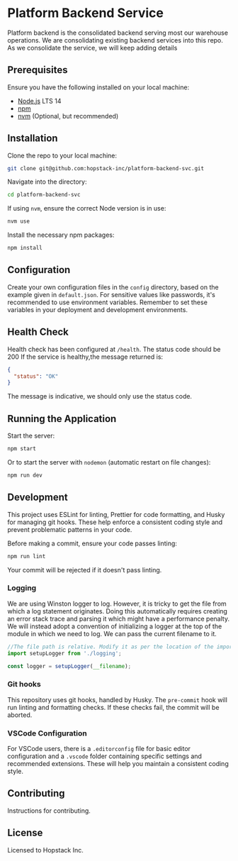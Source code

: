 # Platform Backend Service

Platform backend is the consolidated backend serving most our warehouse operations. We are consolidating existing backend services into this repo. As we consolidate the service, we will keep adding details

## Prerequisites

Ensure you have the following installed on your local machine:

- [Node.js](https://nodejs.org/) LTS 14
- [npm](https://www.npmjs.com/)
- [nvm](https://github.com/nvm-sh/nvm) (Optional, but recommended)

## Installation

Clone the repo to your local machine:

```bash
git clone git@github.com:hopstack-inc/platform-backend-svc.git
```

Navigate into the directory:

```bash
cd platform-backend-svc
```

If using `nvm`, ensure the correct Node version is in use:

```bash
nvm use
```

Install the necessary npm packages:

```bash
npm install
```

## Configuration

Create your own configuration files in the `config` directory, based on the example given in `default.json`. For sensitive values like passwords, it's recommended to use environment variables. Remember to set these variables in your deployment and development environments.

## Health Check

Health check has been configured at `/health`. The status code should be 200
If the service is healthy,the message returned is:

```json
{
  "status": "OK"
}
```

The message is indicative, we should only use the status code.

## Running the Application

Start the server:

```bash
npm start
```

Or to start the server with `nodemon` (automatic restart on file changes):

```bash
npm run dev
```

## Development

This project uses ESLint for linting, Prettier for code formatting, and Husky for managing git hooks. These help enforce a consistent coding style and prevent problematic patterns in your code.

Before making a commit, ensure your code passes linting:

```bash
npm run lint
```

Your commit will be rejected if it doesn't pass linting.

### Logging

We are using Winston logger to log. However, it is tricky to get the file from which a log statement originates. Doing this automatically requires creating an error stack trace and parsing it which might have a performance penalty. We will instead adopt a convention of initializing a logger at the top of the module in which we need to log. We can pass the current filename to it.

```javascript
//The file path is relative. Modify it as per the location of the import
import setupLogger from './logging';

const logger = setupLogger(__filename);
```

### Git hooks

This repository uses git hooks, handled by Husky. The `pre-commit` hook will run linting and formatting checks. If these checks fail, the commit will be aborted.

### VSCode Configuration

For VSCode users, there is a `.editorconfig` file for basic editor configuration and a `.vscode` folder containing specific settings and recommended extensions. These will help you maintain a consistent coding style.

## Contributing

Instructions for contributing.

## License

Licensed to Hopstack Inc.

